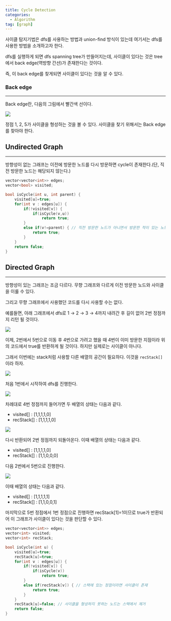 ```yaml
---
title: Cycle Detection
categories:
  - Algorithm
tag: [graph]
---
```

사이클 탐지기법은 dfs를 사용하는 방법과 union-find 방식이 있는데 여기서는 dfs를 사용한 방법을 소개하고자 한다.

dfs를 실행하게 되면 dfs spanning tree가 만들어지는데, 사이클이 있다는 것은 tree에서 back edge(역방향 간선)가 존재한다는 것이다.

즉, 이 back edge를 찾게되면 사이클이 있다는 것을 알 수 있다.

### Back edge

---

Back edge란, 다음의 그림에서 빨간색 선이다.

![](https://lh3.googleusercontent.com/fife/ALs6j_Hm3_bln0MZ4ryRd592csSsKnJBuls-j4oqyaLYeQNSZbRux3L5IwTtVOP7cRTK2J19a6HRq4SrXXzPlBAWonZ6KYitIVSMGxyMLBoGxfCOs1L-PY5rdaVuJTrqCzJzasTUp3MFhXcE-Y-iftLXX-9bm-cNFf3gx-bPNaOcf0n_dqITMYj4mTyfN0PvN0Fo1_-mtsEAQfIM2fMq3oVpI3EoY4dY67RTBl36u512dDjFjfw4MW6muv1ow601oFYFgzVSry26JaQTn3MarRFjbQWULVS-XI2Sz3GtiWPWQwsna6HGHivXqTP1mnhtGYzxy_P9BHNojP5lNONmo-1z0otLPGv70ef4bbwnlzSqR2RKfznv7w38FM9Pr2YA9jcEgMCE0aSNWSBdnuaWw3vD74U3xdCjYUSZ2LdNnY72R0D5TdSyjzMjro_cVn0CbnGLkmHZ0QV9KGvKlv2BTcqYEwMmVZiYkb9MqG91W9k-KWC4RGnJkPVYk_Hi2XnStWnRDlZrXqmZElJAw4eusmvzvpxbeNTiuQ2aJ4yoTrrj8o8TEckoKVMNmk_JUW3jDkTwevblWmJq-owanfTjJBwxgrm7k306tMDJcRhhcGFprkkHGjkZN1WJ_gfdtYy180eWeoiu8c4fJxR1uCQ-cshcXXEVj6DfbQRtL4LjqdEaKzub77nOb2-vh6FQCsQRg1EqGp2X-OHLJFJVNi4xQqPek4MUZvARyIWCPe4JoltPUXs4tPyf8E3nXqllW3w-dSQt2VV05i6TY4S5m7Iu7nHtsedjjn1CC57ktjdoVYQUfXuDGyaxq_bypAMt21s8dCCk-e4lwwKfB0F777pSu9wVAkrdjlff3ut_2FbcAehiV19X4MdCAmDIZTqWmXcOTmfGIzdwWUXOkp1pWOaRkt0VsGG-GUWy7GE4Zbxmp1rWAIWJEDxb5MqzBcPLuy52SaPoNKz4ch3uQvBzXklUGbl5nza6AR_ifTx_WdgNCqqw2Qb8hZ04NLlrCoykJlzT3O1piMf-QA7Oh2FI5rIxkr13bKNwZmvMz_tad9_fmtnmWqr-0F04CdTEfMH2FpegT4qiIfyQSdhwQnQY0ozTPmQG6LNXfriIxz8Elgv0t9v4GgIN3OhGXF4VqPqu_GYqDxoEkTLJuenzheU-xHXAovhMFyyQ5h9WKRDKyLrExU_6LAWLipX9JcHeNSVdpIqP_07LUF1zvSARUFcW2FPfqTSGTQRdDL7OTr-ySSmNkztXgAaGGcZUIWYh8oCQPwpOoovwtHWnxclxhGRXvJEKIsnfTcMdSSyLFPmZyWYpMZ8VYRvqLRZ3JOC6JLwF9qoFA2VDVh9pCO1OdNjY9fuFkOavH_uEHWj1o37_FAwjhcVZzpDHyQKkVWXYXBYo6r0IDvaGSFgLuuSIPnEJJcB_zNK40Gg6p80AssStCSuZjlMWHrJq2IRKW9owsBkoKF0b97O3dKwpPTo9I3R1WYGjZOtqWEbHq__oXXKSVRarLAagzf-5sxcz-a4TSAAWqVZx2TIzil-UNxmfcOmcOE45Yd6KZfnJSSfOZY2qxT1bhFBJYYcJdoe5qWztCBsbjAFzQ-_uOdYxsYY13Tm-Tev36jc3jcChnBN-zAElXkiFfEZ_jgqe6Y8vuA)

정점 1, 2, 5가 사이클을 형성하는 것을 볼 수 있다. 사이클을 찾기 위해서는 Back edge를 찾아야 한다.

## Undirected Graph

---

방향성이 없는 그래프는 이전에 방문한 노드를 다시 방문하면 cycle이 존재한다.(단, 직전 방문한 노드는 해당되지 않는다.)

```cpp
vector<vector<int>> edges;
vector<bool> visited;

bool isCycle(int u, int parent) {
    visited[u]=true;
    for(int v : edges[u]) {
        if(!visited[v]) {
            if(isCycle(v,u))
                return true;
        }
        else if(v!=parent) { // 직전 방문한 노드가 아니면서 방문한 적이 있는 노드라면
            return true;
        }
    }
    return false;
}
```

## Directed Graph

---

방향성이 있는 그래프는 조금 다르다. 무향 그래프와 다르게 이전 방문한 노드와 사이클을 이룰 수 있다.

그리고 무향 그래프에서 사용했던 코드를 다시 사용할 수는 없다. 

예를들면, 아래 그래프에서 dfs로 1 → 2 → 3 → 4까지 내려간 후 길이 없어 2번 정점까지 리턴 될 것이다.

![](https://lh3.googleusercontent.com/fife/ALs6j_H8r_rH8F1cbym8fEkwpnZQl17uAdQGYnp-VSuwc9KhQEufYldAMy-4Yb3O9hi2mJCVlOPSgFwJ6FWXyUa9MNsffFx54hUF-zhzw6rG21G8k_lBUq0ItJNQaOI8tUorZw5k7jolktoL5HpIdfzne6_gLlcVER_tY_LyMmVO5tescACFSRj8h1l_glt1MDA3p_vAm0qKjeKtL0I6SwTc80LhmM9fb3OohCJiDJy7GxiUEaZ859hjt0LElqWiZNv3eitcVPKn4hCLAEYa-LGObMDys3E0vCCKJqn6OJMud2332FaOl8LFSsFgjDtTYn2o7vt9ON9EVQ_Duzudg41PaqDedbcRJpmQPIzUULpe_enihiYVHe-8Sg_LsmgoaKCLQSSxVEG2XvwLk408Wy3ngQhzymIQDShz8jQBJ-MZ_XKKQyAah9robshEIUZ01WWflBFQbabyTE7xeZsxx5GnEpzVMalpC5jylxcVCuCWD4Zc_HHHX0q8Mvb0FqWca0aTdudNOZ9IfyWPAi8hwpYKkjrLNdE6OiJCEEk1cJ2fsrkWF0TdHn18OChfX4e0fy4tfsieq0hHMdkiXXdU-opOoGbGODILndzqGKdhNCKWyv4Bq_hxzivUIBS3HHjwPuZoJ9YVqFj9s4Y6Vzc4llqJGa_RdErqzwQCoYXSNGSsey-TXA1zGu0_SsYjuhDvMKSbzCdh1RSES-TroiT18gZs1KxknexhbvAym_Awmw7CtzBOWvhg8iols4Eq6NlglBFOCqeWT6ia3ReGmJSnlLiNOrDkZPreaZ_1vLmbMRrd5uDp3Eq0O7Uxhw0rkaxELWWVdTrsup7jC-hGvc6Q3pF7AJCCsFoE_LD-IbS8eciBJKb7eRD8r86U0mjpZotxuXS5E57s6jkhbgORZbsY0DzyNtZ-jLjRMxs0jUdjZtOYVxn2ARO_ligMu_myujhxAMHU61H5kVCYHJulyYOtu3mfpFm_KtO2fwikLEJHR0PQyNizgLoxkqt0uFNwmK7uWrXsTohDdqGW6psFj8SbBmyBHms_Ec7BpfKFK9q36Wt7ha5T5N4AIipJCLHYHSSZa4ILqtgYEsfCSAkhfKkNOjKuc33rS7_Fp6QPAV5V_OhOkzLiOY9WMYYi8o6qbp2-wMffcqNm_XIyTa0BijepHjEAALT4c-ySxPBKRqaf2N0FVLy7Ue7vCD-6nJ73jJzxiIXdZMlpOXAbBY13maX2U7ZHOPfxwndCJ5etHIX6C1ExqjOe8OXmhK_81gRZEf7ji1ZQVgYOzJhOcFUt3P3wrcZ6R7iXQDYPiw_SPISQ35HYF4qCiBy4BAyQ-Fo6sinbghuoUHVzcCkj7MguMrWS7fBEFAnyFTupoZDZOOvJhbO55eR7iuw9tvJu4hh4GsBo6sk8IhZpTKodXOGHE6YuGhB7B4czn7pi2GzDi6OdW70mjqShFs6YgK6ygjODf28plugssYIBC5e4PV_ZqKLi0PMA0ieNyWC0cZvD-bQtD-JJBjTB9iv9w6ZQYe2waqJn3opbozJHKOt_Vc6lQ_wbrukyu1IRRrqzFT2AfKKk6G1EiSlJq3w7UB2mzOXk5NTMYQ5LJC0fmz3MExwB7mBqCvHBWIHK4dJc2rhKkTTEJyZFl0xmODezTQ)

이제, 2번에서 5번으로 이동 후 4번으로 가려고 했을 때 4번이 이미 방문한 지점이라 위의 코드에서 true를 반환하게 될 것이다. 하지만 실제로는 사이클이 아니다.

그래서 이번에는 stack처럼 사용할 다른 배열의 공간이 필요하다. 이것을 `recStack[]`이라 하자.

![](https://lh3.googleusercontent.com/fife/ALs6j_G8hzmsAs9NyGJF9pDjwO0Q20JHIXDowq-8i8-WTO_PB25dQo-ObuK2FLpEIy8emd3YA1x8hansDfTkhK4RkRHRWtHQmmFO8hahGneXJyLd-bRpXlWi-_9ji3oLZ5COKyHBZpoqC5ejVtyHysZpssGw1Vrlsr-lObntJC_WSqMpfriYDoSf8fS5oADSOBlFV9BcDN2azu0OfvLXDn1TF8KPOWOCxCHdns8T7DoT4VQPpa791cF-hb2LcPF2O7VVpP7RWHw8XJ62DxVMvc1KSXVKqpz0yojzioJaAtZ1Gg8VmpJZi6G6zezgFOorPxcmtrMIb69gtcKjE-a6GkZvX-xBSlAqEK1ywOp5G2-RlUtAaeCUsxxhmI9rQHZXrHqG6sbXbbDJS5b4_RwkPSlHT1iFUwrj8mG3ExS6PNe-Udjan1lUlvkdMAVZ1hCKmW3nPcye1jvDhL7qcD6tSH36t8j_6ckdvskyNwJeblCGJxeapovBskhUv9da-xfZJ9xMLW0iqM8xiqScZqF4ddkDbcpovFOExnKrGSGknhJWCKGqVbSa2U2Vk43iU7g0IZgbJUixt1NiWeiDBBnYASYdvwP4I9ayEP4BPwaklj8LPprPtUW-qCYYZmXOtbczHnHAH01Q2t3ZFjybeMKV6YvCiF3K_SlpDfVs7NKVhgi8WKF8QONEahqORtDD-kRnA4ehrfFLtXLRwJ5_3doqQBtBPemSD8W96aN7zHyNVAkMlNdinaDI18AfNDjyHFnjUJYuq4W-ElCh4OAbhC7c3t58_Azp4kksKoVgawvJpgfO-C-6Sfe9WVK9OGqI4ZgjBL6fJ1ZGzzP_Vx5edGJsf_10CyCTLpNExtnQp25qROQYBLaAGMyIw68ln_YfgY4o3i_p6i7FSLhbLhRr7f6EZiH-naGHJBZFnTu9fxIllrzvYAoir_ScvAZseCFQX6HL4xtGLhqumes-zJy7sXTZNqOvBEN-25JHxEo8AZMWVZySXG-zmJqJo5sY7FiKM0nX4z_1ebyLZftwpZAmSLS8dqApTGx-mdirL0HhZE0SHPddEYRacg3ykIBeMTnjs9LeoqPVytp5dZhCjMhPh-QGP-ZJy8tSmUDZhbQLoeEmWM5Onc-OtPrPy_bb2TmHB2v0PtktTZyjS5xHspwpJ7mIUuBc6lMt_e8qs9KqiV12TgI37OxF9CnU-Js5dHDzGn1IuO2tP-ksWU-8lRPndrg8TuAxS68lCoXP5cQCAmlZIqvoY3uJCsd-vWnCLwSPwYxuQQu2jz_N8eEmDn3lIHMxrTVfkv8R5GebNo_-N1d763KEJTFgYWUCFGkPZBVFwtPlyo3EXnKtsWdbcV7kEhrpwgT98JLzTTPqEIMDpRoqNG7r7Tff_D2xqW5IUAa7QPO1APLHwOMH9SKhutDOZZHqZlKQGPUxjM-Ilu41jlvkGF3SxxfWcAiCS5lgSDX_sfXEWQI8h4okJWH_9uP-J3qgFWPz7kpz-sDAp0uK6GEv54vN_tHWDnPRn5dYeaZl1vbpRVVKUlw-IE73U285Ii4bwhtazga9X3yMO3KTRn0tYingvyEtua8Q2cH9oRvpAJf2PHimCwV4yP1qQiD0Ug2a4pq8KkHR2Hc0yWG5MdlLyHHJ25yFMFcLEA)

처음 1번에서 시작하여 dfs를 진행한다.

![](https://lh3.googleusercontent.com/fife/ALs6j_GLj1xKwdI5nLik7kxmh498oJ-Sd7fu26CPj7OoH0c9CdQyz-v4tUzNm122USQQDhsvcyM4PeqvIGPobX9U5QCqd_ZuVyQqTgg90BDiCS_TIfKNeyXBJBx68lj2hOZSK5n_c2863PEwaFd9fnO1OxnTZDhr6V2Zb9cInzgpZxzEm6cieUuDV5ffDkyMj-pPIUlduqHlWgr6Db3imoI05d8oKbaYgH8LesLmIGmV0IN6rLx3qd3L_FRuCw84PQTH5eQyxhchwelUUBfZFI4KMO2WaBbNvAFUmaUHFCKmS5ihwrcLK64XTKuoCfzDS_DznS0hKwMZSz0hxXJACjMM5oxTlJ6n5HPbKpDkQJh7uLHY3h0ql8J3OYyllJ7UzoZ5nqkrm10w8sY4_rg96ouWsNSpzJUFno_XNEXb94t4FxnXLW-VxOwbywR40VDKWfVjOB86xi_SJ5Gi0NUcP-TzEMj9P8mYa5X_kRwyiFvM7mdwqeE4ZEaPSIEeQfsXT05dNNgyZosD3_fAtCqpsQ-yKps--rHiPHUDk_x0JURKEt3NV49r-160mbeGyfRCq7aivggjkQsBnktzUTwVcJSvIx86TCKPPdBMhypNAC0RV88a0s3Mi3yEZWiYAQUwwo-MvP3pGeUal6N4t0TAnDTZvcfr1a93o3poyOxsxJW0SW0_yCmxVn6jSlr0XL_0XPq7uJCzPRHsQ21AeBQeZieoGG6zUc-bGADLjnClsA12M6xvwHZ3uTTtBwVlDHsQtWE9IChw0hVnGIbvcFcTVwe7qG9PNdjaIjW6tX7_WJbZmJ5BHEhdZicBHnrh6A5TzPwS455wGSmX5_R_7Ij9T9R4hZRBsgZrAAZkrxRY0rLFsqzUexZ-9tShqUX1IY35C4RqdvA0LIqF2yBjdrdp5q8W8-U9MKTI-zwQGDQ4zurB83O2D36IEf9ZhdkBBjVvpPziH5tMpL5POggb0RKLQIykt6kIVTNHRr29crzi8bkJszEVANwZ7n0SxUcc3Gr-duVBKSTcYV8bcHVgbC3Eq9kJVDjzg4BVGp21fk4Y2GNxkrJVevT7vBPjrgYkyCxPzdrbIcMLqZPkBf5gDItpGwnVoJpNwU0IuepKbYx9R71jV0g0OZCfHzxZr4jslUxRSYRaHwme1XTlo86iD2wfy4N7xAFYFn6sGJUSVE71bsm_0BK47V5c6SUILLWzPzgiBuJULIDSP3rnelVd2d2WPnVOFJITJ2ksAh9doh2B-uMoAJy9-LFlbtZpm79uM1RcW4MtnDQj6zEaOlYErzXftP3L1q7J2HfhQgZV5SLhCgEk0MToyJN7Jr0dcOGSk4Az6sCluPCua4nFRzqnn1FHJjMZ3urPpc3fbj0OqYFpN4J7Uyq5DF9Pzd0FbOepoiM_08F0XgJ-ln-yPA7iX5BSo8mXWXOkcDefvwdhFPT4kpkuvJ4xypsMioRUuDFVK2JcbaTa-YdqfvUJ0k1MGFmSTKViD6e2mQggH47ZUBbKdR_LR3GvPRmvLtwidhEB9ILnqd6GjwQQ_h9Ak-bKVgDvAjQE2VuvnSD9g_l_P_7xDda6j2fseO9CDR72-MT6VdBLRhNUMKXVfLnB6uDx7U46v9N8kWzzATJKa08eip6iwlKADLggnYR6Og)

차례대로 4번 정점까지 들어가면 두 배열의 상태는 다음과 같다.

- visited[] : [1,1,1,1,0]
- recStack[] : [1,1,1,1,0]

![](https://lh3.googleusercontent.com/fife/ALs6j_FYeWPfXc3xi04Ht6N16gqizVKSPcLUy5PsxMl5fOVQMEpIsqfTi6eI4wl8f2fUO_lLITKrkGofZLte5LwAiyTlYBxqKVcu3jbl2Y-sTCcUQS1vkWH2kT-Pkdy5tkBha27CfWRyTb8ifaoU9bkje2NkobKIU2E7vPMt9nnoJWeTa5glavyEhJwTeeHtiLsoHEPjWDpnKBa41tIl3Iza9xIF06kaZgV1INP-_FL_RWzwkaYWFVxPBFrACJOVO0OiAt3N-IUAAd-boxvi_rU-o-lKoiUDv25Vko_QjJ-cc4sZJ4Es3aY6kYY1oN2O_xTWo0qiY5K-qPCGzZaAnwakQT6R5sFpYK9PWhHQRoudU6MQoVyFj-xE2lVGyBXHTJnlemq-Ld_njTwGMlTOIEPZI0k5N9ifhk1RB_BN_ysNeDXq88Cg6wxS8fN6RefsfBhuCtz_MMskQxIViVTgRfrnjcBiom5S8hc3wHqxG0xhzThoD-aeYbUUtmu6FSV4BL4LFOCIiVZ1IQwMF0vaVfiHg9apaCmTF3mkWGk3cOALWdWG0_0_dGjRARiXAwZmv1soLZphYvCoaURDM3oeLFzYJn5QheNfY2SL7x3MpSY4HZj8FJsw0-wt7pRVO93L1iDD48-ujUKjgAbkByqGzoUNUcMdRqhwwcwdD3SrYjlOK6260Nc9cyBgGKKwDG8w3ukSBHtPztfvpjN15nGLN-Inzk88kzxh8ivrzx499AGIKFR2AJcmqyS2kr-WJf5_UfVe_X3eEEXrutCHorbynlurpM8DHCgI14NAzxnc2lsSdi0AN_3EmcudVIfZzrUEeHg-Nxg-wugJSV9gTjQG1nrdfBwWCYZxLFi1Jx4g7hLCJNv25l3UT39yG7J3Sf9q85FWnnCJwwMU2B9a4TmP3BBKUeM22wbCSUfMF7M9-mlhdWDCSiimLXcgT95xNcZcG4H-e_mndSGcvUvvVb6gP1TWMuYWzG9WCP7aijc5KvfP6KX5JEBObqabr3x18IZiXBCUpgjAQvfnA_A66PRtI-9Hv7SCE2ScEQUtWqFoCmBI2P6UlHwty7L6FtHgAeiWdyKjhI94OoplcIngY2E5IZTTPI3KhHFp2wOJzrVDfbBxOu5hx4XcWa7kmR_7elqooTBiKCAFbEFoyvNJQhChDgB82zC1x-F13I03R_Mu_iPCZKHdYoGL8yEULlgB82XRchADfacBxqELqGdSJ3fgYmyFHV36ya-zqgYXiqqut_TUv4jTQo79V0n0GSpyt1Ql5zEuMM7QJFcjnLrK4C3VNk-MZYxqmDthRbaIugmhS0t0x9pWt1noMG-xyX5lxVzH7kuTmyrN1J70m51LEnbDu4J_UpePkUmnvdj704SHqBsUqMOqfmM1FGPPG091QtAlvLx1jKJMf-tVwvPHDTOXh8UpbhPZSeFum_Dc55tqsKtcUS8KoLk5FfUKdZBq-6_xGqJzyZ12Lf1srWOZd4j3Eq4jasj2rlpno9b4a-M7SXs1y8JNzr1Fiak4mdA2wKFfL2AoYVDwiFmCYZz121Z4B_nW3XemXEWLzjVcY2AmzOqVerkb5KvpgHCa04n4Ybsy7HL_DH-FEvYJPOUa864qEDLel-HH4qMi6nblhQsxlMSf0uwL80DB)

다시 반환되어 2번 정점까지 되돌아온다. 이때 배열의 상태는 다음과 같다.

- visited[] : [1,1,1,1,0]
- recStack[] : [1,1,0,0,0]

다음 2번에서 5번으로 진행한다.

![](https://lh3.googleusercontent.com/fife/ALs6j_GUuW7Mz3z5WWRZn90vIzsrvtVMKN3ysZ8WE0dmtpis6Yka63fZjFMP8nMlkdPqmiTinIfrt5cGlvAigkGfnUBg3gXwze9r-g9ZDekoaQBsQNg-01Qo6MKLTAMaEZFLEwVup2KoFpAMXw9EcquTnJqR_79_6opHvNocxGOCCirs6sH5XgRAn4r-2dpXB83rBUuEA_B188paJHSUO48PhGv6v5lA1PhiSuX-JMYW_xT__tlyEfV82aC3fJBKc-W74NDGY4v3THKeYycdFOVspvhRRiaWd_RTlQ89G2FczoVCeUy11i9uLF--mbIQbh1BBWQnjZKNl_dxMSOtK307dLPFBjAmooy_9F41Mli8q136YMuMnd5dPOoA5rLtyH7fzDdg6VotVOVlF1aXylZ_IOvcBhY_skLyn47X94u7bwWAwlNyL1JxCywik4cOKFBxygE_0eH-rHUSt7xX4B9BDK5OLUQ5CDG3uGesQGeZzdgx_4AInvJmuLvMW2l_Hked23TzBxcgW69WR-1V-RuI1B4z02SJUCWlsbFLKvt5XqzauIDIVzBCcKxdD_21w4mMMBpgfHIl-GDQiy1AaROOlrzd4KCfyOEHMFDJ_ZmdyQ9moNRFT1SgXapbLcuMLiCfRoRNLHFLSQcGpum5qyQKd88QCoIC3OP7PZvkmvoN_I4-i8xDttyGGN6iZCf0JPUnAb-clE6fL-bf94FDqhPGy1s4hKOt9cSFGTUbZ3Xvhl_P1k3ogtg0VDCNiYCqnsvRuneY-4h78Uw1m10bXO60IzXouJKL5xzT8Uvhvflb5zmsB3c03cHQL-Rx6akQ0i5jGO4cLpnSsXOs6R1Ety66sQsJXqQtlozJ7_6JuME5Kcir25IOp_KeYmYV5Y6YKiAKoVXUyESSx-jNu6NvJN8ngy9hmWuhKUpq3KQWkFiYfPBexGqVVSqOzoYRUF_e4_6i9FxXdnFRsVhhojYz_5K8aBIjGJrPbGKA3lnDd4iQQ8ZaoLk54_we2SNC05h8Tm5bgaIw1p9B1TtmoEHG1X9SNkvjdBYK3zxDKaRL4_43QypFpd4b_e3-aMBLe-NDiZOfeRJ2a1OLE64rQsZpJuR7vpIbNlymWoZWTqq6uUk7ddBpxcX6qDJT2G4AFvayse3uEUUlY4ep-7T_97yV3D-taqSqf1zurxnpmozSpJ25TQHmyxBQvLAXz-2YXQenHovQ7E0rF2CavtqTSTN0FAJx3ImzK_BjUzQ2hT4PTuhCKffvh74V6awt1t_j9R3_AFaZM1zEcPB_-FiSCVnzyl_3OdswSWm-jQRhB-F4HmJZlCERM99weriYx8GH_AgoxcvAm7XK8ENBo3Ucsk1z13jeSOyQxN785_MSko4UheolFdLQ7hjVVJneGeh8z1mL09dU4UFmAxnS4JF4N596ijeY7sb2cU0ttzZMmvCMqe94f2zkQPAt8INIcZR06Z9R-LRtemQUdEWAXTJAu8KW4ujD0pNIlBgQx_h8QtgwFEkjfWTy3BRlHf8zcvXrGV3nK0zkFD1ZtSPuE9GLWb-kUVXJon-EOaYdYAS_Hdv27sYLrDLKunyvvucr28fyEno47VeXO9Ucpv2OjW5pnstQ9TqM_bJvJH6CVmZw3namxjMzE1zb0vG5IA)

이때 배열의 상태는 다음과 같다.

- visited[] : [1,1,1,1,1]
- recStack[] : [1,1,0,0,1]

마지막으로 5번 정점에서 1번 정점으로 진행하면 recStack[1]=1이므로 true가 반환되어 이 그래프가 사이클이 있다는 것을 판단할 수 있다.

```cpp
vector<vector<int>> edges;
vector<int> visited;
vector<int> recStack;

bool isCycle(int u) {
    visited[u]=true;
    recStack[u]=true;
    for(int v : edges[u]) {
        if(!visited[v]) {
            if(isCycle(v))
                return true;
        }
        else if(recStack[v]) { // 스택에 있는 정점이라면 사이클이 존재
            return true;
        }
    }
    recStack[u]=false; // 사이클을 형성하지 못하는 노드는 스택에서 제거
    return false;
}
```